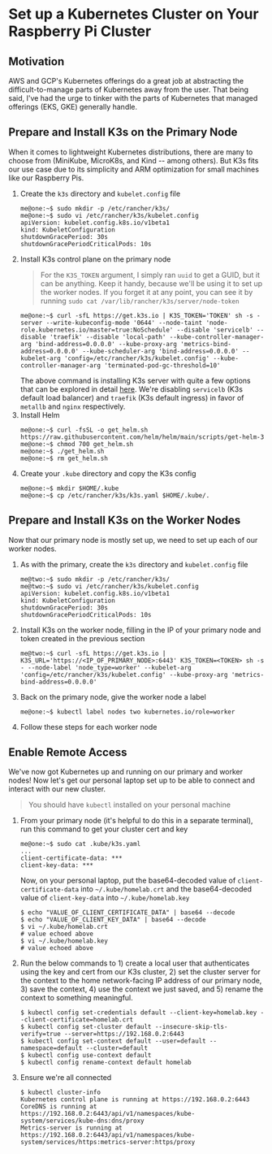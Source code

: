# Set up a Kubernetes Cluster on Your Raspberry Pi Cluster

## Motivation

AWS and GCP's Kubernetes offerings do a great job at abstracting the difficult-to-manage parts of Kubernetes away from the user. That being said, I've had the urge to tinker with the parts of Kubernetes that managed offerings (EKS, GKE) generally handle.

## Prepare and Install K3s on the Primary Node

When it comes to lightweight Kubernetes distributions, there are many to choose from (MiniKube, MicroK8s, and Kind -- among others). But K3s fits our use case due to its simplicity and ARM optimization for small machines like our Raspberry Pis.

1. Create the `k3s` directory and `kubelet.config` file
    ```
    me@one:~$ sudo mkdir -p /etc/rancher/k3s/
    me@one:~$ sudo vi /etc/rancher/k3s/kubelet.config
    apiVersion: kubelet.config.k8s.io/v1beta1
    kind: KubeletConfiguration
    shutdownGracePeriod: 30s
    shutdownGracePeriodCriticalPods: 10s
    ```
2. Install K3s control plane on the primary node
    > For the `K3S_TOKEN` argument, I simply ran `uuid` to get a GUID, but it can be anything. Keep it handy, because we'll be using it to set up the worker nodes. If you forget it at any point, you can see it by running `sudo cat /var/lib/rancher/k3s/server/node-token`
    ```
    me@one:~$ curl -sfL https://get.k3s.io | K3S_TOKEN='TOKEN' sh -s - server --write-kubeconfig-mode '0644' --node-taint 'node-role.kubernetes.io/master=true:NoSchedule' --disable 'servicelb' --disable 'traefik' --disable 'local-path' --kube-controller-manager-arg 'bind-address=0.0.0.0' --kube-proxy-arg 'metrics-bind-address=0.0.0.0' --kube-scheduler-arg 'bind-address=0.0.0.0' --kubelet-arg 'config=/etc/rancher/k3s/kubelet.config' --kube-controller-manager-arg 'terminated-pod-gc-threshold=10'
    ```
    The above command is installing K3s server with quite a few options that can be explored in detail [here](https://docs.k3s.io/cli/server). We're disabling `servicelb` (K3s default load balancer) and `traefik` (K3s default ingress) in favor of `metallb` and `nginx` respectively.
3. Install Helm
    ```
    me@one:~$ curl -fsSL -o get_helm.sh https://raw.githubusercontent.com/helm/helm/main/scripts/get-helm-3
    me@one:~$ chmod 700 get_helm.sh
    me@one:~$ ./get_helm.sh
    me@one:~$ rm get_helm.sh
    ```
4. Create your `.kube` directory and copy the K3s config
    ```
    me@one:~$ mkdir $HOME/.kube
    me@one:~$ cp /etc/rancher/k3s/k3s.yaml $HOME/.kube/.
    ```

## Prepare and Install K3s on the Worker Nodes

Now that our primary node is mostly set up, we need to set up each of our worker nodes.

1. As with the primary, create the `k3s` directory and `kubelet.config` file
    ```
    me@two:~$ sudo mkdir -p /etc/rancher/k3s/
    me@two:~$ sudo vi /etc/rancher/k3s/kubelet.config
    apiVersion: kubelet.config.k8s.io/v1beta1
    kind: KubeletConfiguration
    shutdownGracePeriod: 30s
    shutdownGracePeriodCriticalPods: 10s
    ```
2. Install K3s on the worker node, filling in the IP of your primary node and token created in the previous section
    ```
    me@two:~$ curl -sfL https://get.k3s.io | K3S_URL='https://<IP_OF_PRIMARY_NODE>:6443' K3S_TOKEN=<TOKEN> sh -s - --node-label 'node_type=worker' --kubelet-arg 'config=/etc/rancher/k3s/kubelet.config' --kube-proxy-arg 'metrics-bind-address=0.0.0.0'
    ```
3. Back on the primary node, give the worker node a label
    ```
    me@one:~$ kubectl label nodes two kubernetes.io/role=worker
    ```
4. Follow these steps for each worker node

## Enable Remote Access

We've now got Kubernetes up and running on our primary and worker nodes! Now let's get our personal laptop set up to be able to connect and interact with our new cluster.

> You should have `kubectl` installed on your personal machine

1. From your primary node (it's helpful to do this in a separate terminal), run this command to get your cluster cert and key
    ```
    me@one:~$ sudo cat .kube/k3s.yaml
    ...
    client-certificate-data: ***
    client-key-data: ***
    ```
    Now, on your personal laptop, put the base64-decoded value of `client-certificate-data` into `~/.kube/homelab.crt` and the base64-decoded value of `client-key-data` into `~/.kube/homelab.key`
    ```
    $ echo "VALUE_OF_CLIENT_CERTIFICATE_DATA" | base64 --decode
    $ echo "VALUE_OF_CLIENT_KEY_DATA" | base64 --decode
    $ vi ~/.kube/homelab.crt
    # value echoed above
    $ vi ~/.kube/homelab.key
    # value echoed above
    ```
2. Run the below commands to 1) create a local user that authenticates using the key and cert from our K3s cluster, 2) set the cluster server for the context to the home network-facing IP address of our primary node, 3) save the context, 4) use the context we just saved, and 5) rename the context to something meaningful.
    ```
   $ kubectl config set-credentials default --client-key=homelab.key --client-certificate=homelab.crt
   $ kubectl config set-cluster default --insecure-skip-tls-verify=true --server=https://192.168.0.2:6443
   $ kubectl config set-context default --user=default --namespace=default --cluster=default
   $ kubectl config use-context default
   $ kubectl config rename-context default homelab
    ```
3. Ensure we're all connected
    ```
    $ kubectl cluster-info
    Kubernetes control plane is running at https://192.168.0.2:6443
    CoreDNS is running at https://192.168.0.2:6443/api/v1/namespaces/kube-system/services/kube-dns:dns/proxy
    Metrics-server is running at https://192.168.0.2:6443/api/v1/namespaces/kube-system/services/https:metrics-server:https/proxy
    ```
